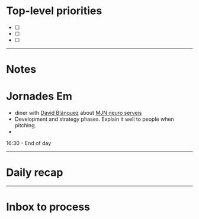 # Top-level priorities
- [ ] 
- [ ] 
- [ ] 


---
# Notes

# Jornades Em
- diner with [David Blánquez](../_people/David%20Blánquez.md) about [MJN neuro serveis](../pages/MJN%20neuro%20serveis.md)   
- Development and strategy phases. Explain it well to people when pitching.  
- 

16:30 - End of day


--- 
# Daily recap





--- 
# Inbox to process


